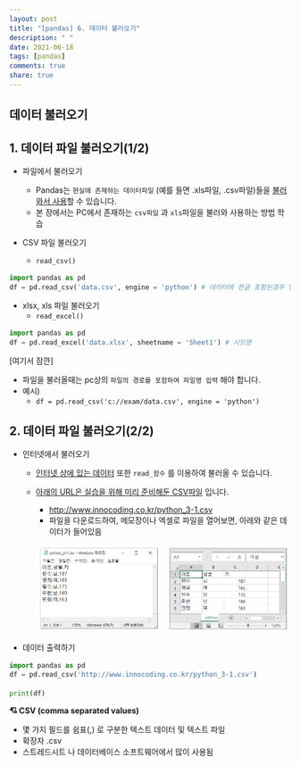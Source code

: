 ```yaml
---
layout: post
title: "[pandas] 6. 데이터 불러오기"
description: " "
date: 2021-06-18
tags: [pandas]
comments: true
share: true
---
```


## 데이터 불러오기



## 1. 데이터 파일 불러오기(1/2)

- 파일에서 불러오기
  - Pandas는 `현실에 존재하는 데이터파일` (예를 들면 .xls파일, .csv파일)들을 <u>불러와서 사용</u>할 수 있습니다.
  - 본 장에서는 PC에서 존재하는 `csv파일` 과 `xls`파일을 불러와 사용하는 방법 학습



- CSV 파일 불러오기
  - `read_csv()`

```python
import pandas as pd
df = pd.read_csv('data.csv', engine = 'python') # 데이터에 한글 포함된경우 명시
```



- xlsx, xls 파일 불러오기
  - `read_excel()`

```python
import pandas as pd
df = pd.read_excel('data.xlsx', sheetname = 'Sheet1') # 시트명
```



[여기서 잠깐]

- 파일을 불러올때는 pc상의 `파일의 경로를 포함하여 파일명 입력` 해야 합니다.
- 예시)
  - `df = pd.read_csv('c://exam/data.csv', engine = 'python')`







## 2. 데이터 파일 불러오기(2/2)

- 인터넷에서 불러오기

  - <u>인터넷 상에 있는 데이터</u> 또한 `read_함수` 를 이용하여 불러올 수 있습니다.

  - <u>아래의 URL은 실습을 위해 미리 준비해둔 CSV파일</u> 입니다.

    - http://www.innocoding.co.kr/python_3-1.csv
    - 파일을 다운로드하여, 메모장이나 엑셀로 파일을 열어보면, 아래와 같은 데이터가 들어있음

    ![image-20200903085736627](images/image-20200903085736627.png)



- 데이터 출력하기

```python
import pandas as pd
df = pd.read_csv('http://www.innocoding.co.kr/python_3-1.csv')

print(df)
```



**:cupid: CSV (comma separated values)**

- 몇 가지 필드를 쉼표(,) 로 구분한 텍스트 데이터 및 텍스트 파일
- 확장자 .csv
- 스트레드시트 나 데이터베이스 소프트웨어에서 많이 사용됨

